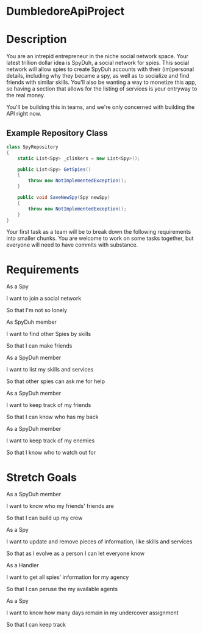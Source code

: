 # DumbledoreApiProject
# Description

You are an intrepid entrepreneur in the niche social network space.  Your latest trillion dollar idea is SpyDuh, a social network for spies.  This social network will allow spies to create SpyDuh accounts with their (im)personal details, including why they became a spy, as well as to socialize and find friends with similar skills.  You'll also be wanting a way to monetize this app, so having a section that allows for the listing of services is your entryway to the real money.  

You'll be building this in teams, and we're only concerned with building the API right now. 

## Example Repository Class

```csharp
class SpyRepository
{
    static List<Spy> _clinkers = new List<Spy>();

    public List<Spy> GetSpies()
    {
        throw new NotImplementedException();
    }

    public void SaveNewSpy(Spy newSpy)
    {
        throw new NotImplementedException();
    }
}
```

Your first task as a team will be to break down the following requirements into smaller chunks.  You are welcome to work on some tasks together, but everyone will need to have commits with substance.

# Requirements

As a Spy

I want to join a social network

So that I'm not so lonely

As SpyDuh member

I want to find other Spies by skills

So that I can make friends

As a SpyDuh member

I want to list my skills and services

So that other spies can ask me for help

As a SpyDuh member

I want to keep track of my friends

So that I can know who has my back

As a SpyDuh member

I want to keep track of my enemies

So that I know who to watch out for

# Stretch Goals

As a SpyDuh member

I want to know who my friends' friends are

So that I can build up my crew

As a Spy

I want to update and remove pieces of information, like skills and services

So that as I evolve as a person I can let everyone know

As a Handler

I want to get all spies' information for my agency

So that I can peruse the my available agents

As a Spy

I want to know how many days remain in my undercover assignment

So that I can keep track
